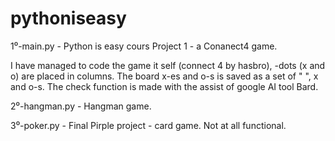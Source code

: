 # pythoniseasy

1⁰-main.py - Python is easy cours Project 1 - a Conanect4 game.

I have managed to code the game it self (connect 4 by hasbro), -dots (x and o) are placed in columns.
The board x-es and o-s is saved as a set of " ", x and o-s.
The check function is made with the assist of google AI tool Bard.

2⁰-hangman.py - Hangman game.

3⁰-poker.py - Final Pirple project - card game.
Not at all functional.
